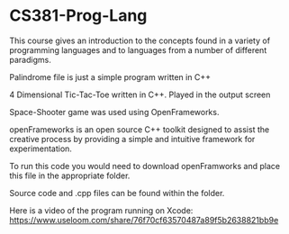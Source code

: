 # CS381-Prog-Lang

 This course gives an introduction to the concepts found in a variety of programming languages and to languages from a number of different paradigms.




Palindrome file is just a simple program written in C++

4 Dimensional Tic-Tac-Toe written in C++. Played in the output screen

Space-Shooter game was used using OpenFrameworks.



openFrameworks is an open source C++ toolkit designed to assist the creative process by providing a simple and intuitive framework for experimentation.

To run this code you would need to download openFramworks and place this file in the appropriate folder.

Source code and .cpp files can be found within the folder.

Here is a video of the program running on Xcode: https://www.useloom.com/share/76f70cf63570487a89f5b2638821bb9e
